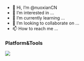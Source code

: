 - 👋 Hi, I’m @nuoxianCN
- 👀 I’m interested in ...
- 🌱 I’m currently learning ...
- 💞️ I’m looking to collaborate on ...
- 📫 How to reach me ...

### Platform&Tools
![](https://visitor-badge.glitch.me/badge?page_id=nuoxianCN)
